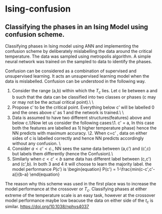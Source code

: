 # Ising-confusion
## Classifying the phases in an Ising Model using confusion scheme.

Classifying phases in Ising model using ANN and implementing the confusion scheme by deliberately mislabelling the data around the critical temperature. 
The data was sampled using metropolis algorithm. A simple neural network was trained on the sampled to data to identify the phases. 

Confusion can be considered as a combination of supervised and unsupervised learning. It acts an unsupervised learning model when the data is mislabelled.
Confusion can be understood in the following way. <br>
1. Consider the range (a,b) within which the $T_c$ lies. Let  c lie between a and b such that the data can be classified into two classes or phases (c may or may not be the actual critical point).\\ \\
2. Propose  c’ to be the critical point. Everything below c’ will be labelled 0 and the ones above c’ as 1 and the network is trained.\\ \\
3. Data is assumed to have two different structures(features) above and below c.\\\\Now let us consider the following cases:\\1. c' = a, In this case both the features are labelled as 1( higher temperature phase) hence the NN predicts with maximum accuracy. \\2. When c=c’ , data on either sides of c is labelled correctly and hence NN predicts accordingly without any confusion. \\
3. Consider $a<c’<c$., NN sees the same data between (a,c’) and (c’,c) but labels them differently (hence the Confusion).\\
4. Similarly when $c<c'<b$ same data has different label between (c,c') and (c',b). In both 3 and 4 it will choose to learn the majority label. 
the model performance $P(c')$ is
\begin{equation}
    P(c') = 1-\frac{min(c-c',c'-a)}{b-a}
\end{equation}
    
The reason why this scheme was used in the first place was to increase the model performance at the crossover or $T_c$. Classifying phases at either extreme of the temperature scale is an easy task, however at the crossover model performance maybe low beacuse the data on either side of the $t_c$ is similar. 
https://doi.org/10.1038/nphys4037 

